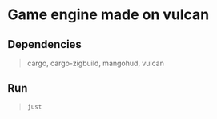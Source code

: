# Game engine made on vulcan

## Dependencies

> cargo, cargo-zigbuild, mangohud, vulcan

## Run

>`just`
